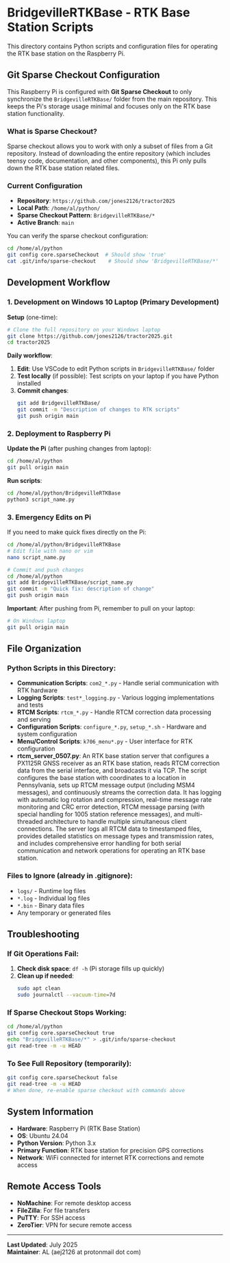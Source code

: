 # BridgevilleRTKBase - RTK Base Station Scripts

This directory contains Python scripts and configuration files for operating the RTK base station on the Raspberry Pi.

## Git Sparse Checkout Configuration

This Raspberry Pi is configured with **Git Sparse Checkout** to only synchronize the `BridgevilleRTKBase/` folder from the main repository. This keeps the Pi's storage usage minimal and focuses only on the RTK base station functionality.

### What is Sparse Checkout?
Sparse checkout allows you to work with only a subset of files from a Git repository. Instead of downloading the entire repository (which includes teensy code, documentation, and other components), this Pi only pulls down the RTK base station related files.

### Current Configuration
- **Repository**: `https://github.com/jones2126/tractor2025`
- **Local Path**: `/home/al/python/`
- **Sparse Checkout Pattern**: `BridgevilleRTKBase/*`
- **Active Branch**: `main`

You can verify the sparse checkout configuration:
```bash
cd /home/al/python
git config core.sparseCheckout  # Should show 'true'
cat .git/info/sparse-checkout    # Should show 'BridgevilleRTKBase/*'
```

## Development Workflow

### 1. Development on Windows 10 Laptop (Primary Development)

**Setup** (one-time):
```bash
# Clone the full repository on your Windows laptop
git clone https://github.com/jones2126/tractor2025.git
cd tractor2025
```

**Daily workflow**:
1. **Edit**: Use VSCode to edit Python scripts in `BridgevilleRTKBase/` folder
2. **Test locally** (if possible): Test scripts on your laptop if you have Python installed
3. **Commit changes**:
   ```bash
   git add BridgevilleRTKBase/
   git commit -m "Description of changes to RTK scripts"
   git push origin main
   ```

### 2. Deployment to Raspberry Pi

**Update the Pi** (after pushing changes from laptop):
```bash
cd /home/al/python
git pull origin main
```

**Run scripts**:
```bash
cd /home/al/python/BridgevilleRTKBase
python3 script_name.py
```

### 3. Emergency Edits on Pi

If you need to make quick fixes directly on the Pi:

```bash
cd /home/al/python/BridgevilleRTKBase
# Edit file with nano or vim
nano script_name.py

# Commit and push changes
cd /home/al/python
git add BridgevilleRTKBase/script_name.py
git commit -m "Quick fix: description of change"
git push origin main
```

**Important**: After pushing from Pi, remember to pull on your laptop:
```bash
# On Windows laptop
git pull origin main
```

## File Organization

### Python Scripts in this Directory:
- **Communication Scripts**: `com2_*.py` - Handle serial communication with RTK hardware
- **Logging Scripts**: `test*_logging.py` - Various logging implementations and tests
- **RTCM Scripts**: `rtcm_*.py` - Handle RTCM correction data processing and serving
- **Configuration Scripts**: `configure_*.py`, `setup_*.sh` - Hardware and system configuration
- **Menu/Control Scripts**: `k706_menu*.py` - User interface for RTK configuration
- **rtcm_server_0507.py**: An RTK base station server that configures a PX1125R GNSS receiver as an RTK base station, reads RTCM correction data from the serial interface, and broadcasts it via TCP. The script  configures the base station with coordinates to a location in Pennsylvania, sets up RTCM message output (including MSM4 messages), and continuously streams the correction data. It has logging with automatic log rotation and compression, real-time message rate monitoring and CRC error detection, RTCM message parsing (with special handling for 1005 station reference messages), and multi-threaded architecture to handle multiple simultaneous client connections. The server logs all RTCM data to timestamped files, provides detailed statistics on message types and transmission rates, and includes comprehensive error handling for both serial communication and network operations for operating an RTK base station.

### Files to Ignore (already in .gitignore):
- `logs/` - Runtime log files
- `*.log` - Individual log files  
- `*.bin` - Binary data files
- Any temporary or generated files

## Troubleshooting

### If Git Operations Fail:
1. **Check disk space**: `df -h` (Pi storage fills up quickly)
2. **Clean up if needed**: 
   ```bash
   sudo apt clean
   sudo journalctl --vacuum-time=7d
   ```

### If Sparse Checkout Stops Working:
```bash
cd /home/al/python
git config core.sparseCheckout true
echo "BridgevilleRTKBase/*" > .git/info/sparse-checkout
git read-tree -m -u HEAD
```

### To See Full Repository (temporarily):
```bash
git config core.sparseCheckout false
git read-tree -m -u HEAD
# When done, re-enable sparse checkout with commands above
```

## System Information

- **Hardware**: Raspberry Pi (RTK Base Station)
- **OS**: Ubuntu 24.04 
- **Python Version**: Python 3.x
- **Primary Function**: RTK base station for precision GPS corrections
- **Network**: WiFi connected for internet RTK corrections and remote access

## Remote Access Tools

- **NoMachine**: For remote desktop access
- **FileZilla**: For file transfers  
- **PuTTY**: For SSH access
- **ZeroTier**: VPN for secure remote access

---

**Last Updated**: July 2025  
**Maintainer**: AL (aej2126 at protonmail dot com)